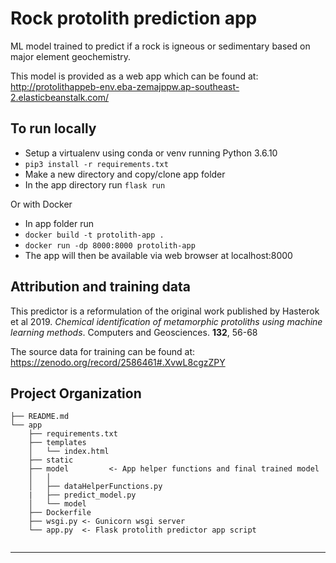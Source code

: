 Rock protolith prediction app 
==============================

ML model trained to predict if a rock is igneous or sedimentary based on major element geochemistry.

This model is provided as a web app which can be found at: http://protolithappeb-env.eba-zemajppw.ap-southeast-2.elasticbeanstalk.com/

To run locally
------------
* Setup a virtualenv using conda or venv running Python 3.6.10
* `pip3 install -r requirements.txt` 
* Make a new directory and copy/clone app folder
* In the app directory run
`flask run`

Or with Docker 
* In app folder run
* `docker build -t protolith-app .`
* `docker run -dp 8000:8000 protolith-app`
* The app will then be available via web browser at localhost:8000  

Attribution and training data
------------
This predictor is a reformulation of the original work published by Hasterok et al 2019. 
*Chemical identification of metamorphic protoliths using machine learning methods*. Computers and Geosciences. **132**, 56-68

The source data for training can be found at: https://zenodo.org/record/2586461#.XvwL8cgzZPY

Project Organization
------------

    ├── README.md          
    └── app               
        ├── requirements.txt   
        ├── templates           
        │   └── index.html
        ├── static           
        ├── model         <- App helper functions and final trained model
        │   │                 
        │   ├── dataHelperFunctions.py 
        |   ├── predict_model.py
        │   └── model
        ├── Dockerfile
        ├── wsgi.py <- Gunicorn wsgi server
        └── app.py  <- Flask protolith predictor app script
           
    
--------


